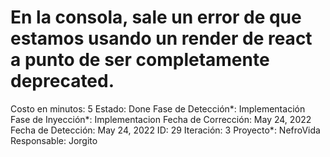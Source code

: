 # En la consola, sale un error de que estamos usando un render de react a punto de ser completamente deprecated.

Costo en minutos: 5
Estado: Done
Fase de Detección*: Implementación
Fase de Inyección*: Implementacion
Fecha de Corrección: May 24, 2022
Fecha de Detección: May 24, 2022
ID: 29
Iteración: 3
Proyecto*: NefroVida
Responsable: Jorgito